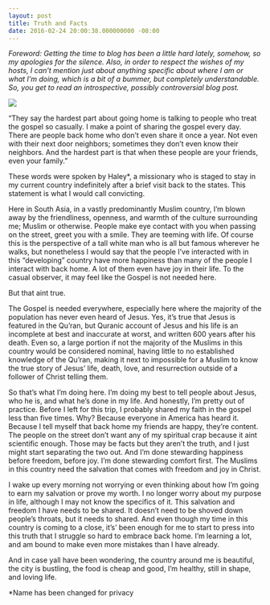 ```yaml
---
layout: post
title: Truth and Facts
date: 2016-02-24 20:00:38.000000000 -08:00
---
```

*Foreword: Getting the time to blog has been a little hard lately, somehow, so my apologies for the silence. Also, in order to respect the wishes of my hosts, I can’t mention just about anything specific about where I am or what I’m doing, which is a bit of a bummer, but completely understandable. So, you get to read an introspective, possibly controversial blog post.*

![](http://i.imgur.com/gXeAmgU.jpg)

“They say the hardest part about going home is talking to people who treat the gospel so casually. I make a point of sharing the gospel every day. There are people back home who don’t even share it once a year. Not even with their next door neighbors; sometimes they don’t even know their neighbors. And the hardest part is that when these people are your friends, even your family.”

These words were spoken by Haley*, a missionary who is staged to stay in my current country indefinitely after a brief visit back to the states. This statement is what I would call convicting.

Here in South Asia, in a vastly predominantly Muslim country, I’m blown away by the friendliness, openness, and warmth of the culture surrounding me; Muslim or otherwise. People make eye contact with you when passing on the street, greet you with a smile. They are teeming with life. Of course this is the perspective of a tall white man who is all but famous wherever he walks, but nonetheless I would say that the people I’ve interacted with in this “developing” country have more happiness than many of the people I interact with back home. A lot of them even have joy in their life. To the casual observer, it may feel like the Gospel is not needed here.

But that aint true.

The Gospel is needed everywhere, especially here where the majority of the population has never even heard of Jesus. Yes, it’s true that Jesus is featured in the Qu’ran, but Quranic account of Jesus and his life is an incomplete at best and inaccurate at worst, and written 600 years after his death. Even so, a large portion if not the majority of the Muslims in this country would be considered nominal, having little to no established knowledge of the Qu’ran, making it next to impossible for a Muslim to know the true story of Jesus’ life, death, love, and resurrection outside of a follower of Christ telling them.

So that’s what I’m doing here. I’m doing my best to tell people about Jesus, who he is, and what he’s done in my life. And honestly, I’m pretty out of practice. Before I left for this trip, I probably shared my faith in the gospel less than five times. Why? Because everyone in America has heard it. Because I tell myself that back home my friends are happy, they’re content. The people on the street don’t want any of my spiritual crap because it aint scientific enough. Those may be facts but they aren’t the truth, and I just might start separating the two out. And I’m done stewarding happiness before freedom, before joy. I’m done stewarding comfort first. The Muslims in this country need the salvation that comes with freedom and joy in Christ.

I wake up every morning not worrying or even thinking about how I’m going to earn my salvation or prove my worth. I no longer worry about my purpose in life, although I may not know the specifics of it. This salvation and freedom I have needs to be shared. It doesn’t need to be shoved down people’s throats, but it needs to shared. And even though my time in this country is coming to a close, it’s’ been enough for me to start to press into this truth that I struggle so hard to embrace back home. I’m learning a lot, and am bound to make even more mistakes than I have already.

And in case yall have been wondering, the country around me is beautiful, the city is bustling, the food is cheap and good, I’m healthy, still in shape, and loving life.

 

*Name has been changed for privacy
